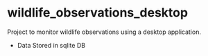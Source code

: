 # wildlife_observations_desktop
Project to monitor wildlife observations using a desktop application. 

* Data Stored in sqlite DB



 

